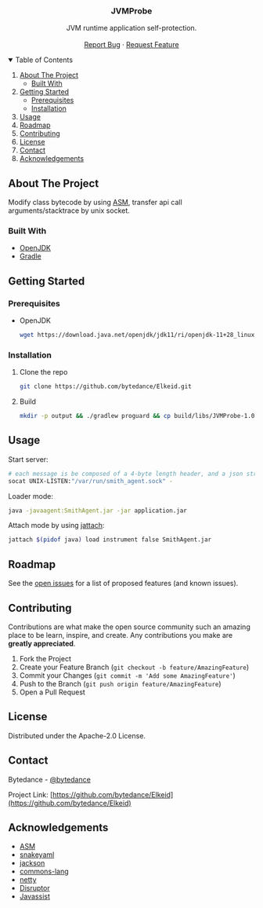 <!-- PROJECT LOGO -->
<p align="center">
  <h3 align="center">JVMProbe</h3>

  <p align="center">
    JVM runtime application self-protection.
    <br />
    <br />
    <a href="https://github.com/bytedance/Elkeid/issues">Report Bug</a>
    ·
    <a href="https://github.com/bytedance/Elkeid/issues">Request Feature</a>
  </p>
</p>



<!-- TABLE OF CONTENTS -->
<details open="open">
  <summary>Table of Contents</summary>
  <ol>
    <li>
      <a href="#about-the-project">About The Project</a>
      <ul>
        <li><a href="#built-with">Built With</a></li>
      </ul>
    </li>
    <li>
      <a href="#getting-started">Getting Started</a>
      <ul>
        <li><a href="#prerequisites">Prerequisites</a></li>
        <li><a href="#installation">Installation</a></li>
      </ul>
    </li>
    <li><a href="#usage">Usage</a></li>
    <li><a href="#roadmap">Roadmap</a></li>
    <li><a href="#contributing">Contributing</a></li>
    <li><a href="#license">License</a></li>
    <li><a href="#contact">Contact</a></li>
    <li><a href="#acknowledgements">Acknowledgements</a></li>
  </ol>
</details>



<!-- ABOUT THE PROJECT -->
## About The Project

Modify class bytecode by using [ASM](https://asm.ow2.io), transfer api call arguments/stacktrace by unix socket.

### Built With

* [OpenJDK](https://openjdk.java.net)
* [Gradle](https://gradle.org)



<!-- GETTING STARTED -->
## Getting Started

### Prerequisites

* OpenJDK
  ```sh
  wget https://download.java.net/openjdk/jdk11/ri/openjdk-11+28_linux-x64_bin.tar.gz
  ```

### Installation

1. Clone the repo
   ```sh
   git clone https://github.com/bytedance/Elkeid.git
   ```
2. Build
   ```sh
   mkdir -p output && ./gradlew proguard && cp build/libs/JVMProbe-1.0-SNAPSHOT-pro.jar output/SmithAgent.jar
   ```



<!-- USAGE EXAMPLES -->
## Usage

Start server:
```sh
# each message is be composed of a 4-byte length header, and a json string.
socat UNIX-LISTEN:"/var/run/smith_agent.sock" -
```

Loader mode:
```sh
java -javaagent:SmithAgent.jar -jar application.jar
```

Attach mode by using [jattach](https://github.com/apangin/jattach):
```sh
jattach $(pidof java) load instrument false SmithAgent.jar
```



<!-- ROADMAP -->
## Roadmap

See the [open issues](https://github.com/bytedance/Elkeid/issues) for a list of proposed features (and known issues).



<!-- CONTRIBUTING -->
## Contributing

Contributions are what make the open source community such an amazing place to be learn, inspire, and create. Any contributions you make are **greatly appreciated**.

1. Fork the Project
2. Create your Feature Branch (`git checkout -b feature/AmazingFeature`)
3. Commit your Changes (`git commit -m 'Add some AmazingFeature'`)
4. Push to the Branch (`git push origin feature/AmazingFeature`)
5. Open a Pull Request



<!-- LICENSE -->
## License

Distributed under the Apache-2.0 License.



<!-- CONTACT -->
## Contact

Bytedance - [@bytedance](https://github.com/bytedance)

Project Link: [https://github.com/bytedance/Elkeid](https://github.com/bytedance/Elkeid)



<!-- ACKNOWLEDGEMENTS -->
## Acknowledgements
* [ASM](https://asm.ow2.io)
* [snakeyaml](https://github.com/asomov/snakeyaml)
* [jackson](https://github.com/FasterXML/jackson)
* [commons-lang](https://commons.apache.org/proper/commons-lang)
* [netty](https://netty.io)
* [Disruptor](https://github.com/LMAX-Exchange/disruptor)
* [Javassist](https://www.javassist.org)
